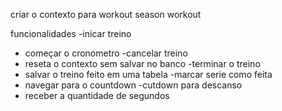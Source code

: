 

criar o contexto para workout season workout

funcionalidades
-inicar treino
  - começar o cronometro
-cancelar treino
  - reseta o contexto sem salvar no banco
-terminar o treino
  - salvar o treino feito em uma tabela
-marcar serie como feita
 - navegar para o countdown
-cutdown para descanso
  - receber a quantidade de segundos